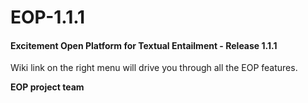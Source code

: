 EOP-1.1.1
=========

#### Excitement Open Platform for Textual Entailment - Release 1.1.1

Wiki link on the right menu will drive you through all the EOP features.
  
  
  
__EOP project team__
